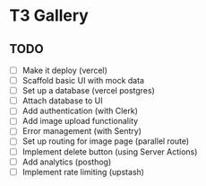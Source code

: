 # T3 Gallery
## TODO
- [ ] Make it deploy (vercel)
- [ ] Scaffold basic UI with mock data
- [ ] Set up a database (vercel postgres)
- [ ] Attach database to UI
- [ ] Add authentication (with Clerk)
- [ ] Add image upload functionality
- [ ] Error management (with Sentry)
- [ ] Set up routing for image page (parallel route)
- [ ] Implement delete button (using Server Actions)
- [ ] Add analytics (posthog)
- [ ] Implement rate limiting (upstash)
